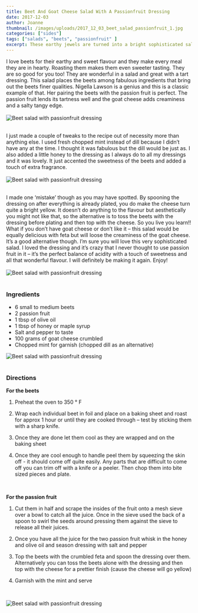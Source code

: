 ```yaml
---
title: Beet And Goat Cheese Salad With A Passionfruit Dressing
date: 2017-12-03
author: Joanne
thumbnail: /images/uploads/2017_12_03_beet_salad_passionfruit_1.jpg
categories: ["sides"]
tags: ["salads", "beets", "passionfruit" ]
excerpt: These earthy jewels are turned into a bright sophisticated salad with this fabulous passion fruit dressing
---
```


I love beets for their earthy and sweet flavour and they make every meal they are in hearty. Roasting them makes them even sweeter tasting. They are so good for you too! They are wonderful in a salad and great with a tart dressing.  This salad places the beets among fabulous ingredients that bring out the beets finer qualities.  Nigella Lawson is a genius and this is a classic example of that. Her pairing the beets with the passion fruit is perfect. The passion fruit lends its tartness well and the goat cheese adds creaminess and a salty tangy edge.
<br>
<br>
![Beet salad with passionfruit dressing](/images/uploads/2017_12_03_beet_salad_passionfruit_2.jpg)
<br>
<br>

I just made a couple of tweaks to the recipe out of necessity more than anything else. I used fresh chopped mint instead of dill because I didn’t have any at the time. I thought it was fabulous but the dill would be just as. I also added a little honey to the dressing as I always do to all my dressings and it was lovely. It just accented the sweetness of the beets and added a touch of extra fragrance.
<br>
<br>
![Beet salad with passionfruit dressing](/images/uploads/2017_12_03_beet_salad_passionfruit_3.jpg)
<br>
<br>

I made one ‘mistake’ though as you may have spotted.  By spooning the dressing on after everything is already plated, you do make the cheese turn quite a bright yellow. It doesn’t do anything to the flavour but aesthetically you might not like that, so the alternative is to toss the beets with the dressing before plating and then top with the cheese. So you live you learn!! What if you don’t have goat cheese or don’t like it – this salad would be equally delicious with feta but will loose the creaminess of the goat cheese. It’s a good alternative though. I’m sure you will love this very sophisticated salad.  I loved the dressing and it’s crazy that I never thought to use passion fruit in it – it’s the perfect balance of acidity with a touch of sweetness and all that wonderful flavour. I will definitely be making it again. Enjoy!
<br>
<br>
![Beet salad with passionfruit dressing](/images/uploads/2017_12_03_beet_salad_passionfruit_4.jpg)
<br>
<br>

### Ingredients

* 6 small to medium beets
* 2 passion fruit
* 1 tbsp of olive oil
* 1 tbsp of honey or maple syrup
* Salt and pepper to taste
* 100 grams of goat cheese crumbled
* Chopped mint for garnish (chopped dill as an alternative)  

![Beet salad with passionfruit dressing](/images/uploads/2017_12_03_beet_salad_passionfruit_5.jpg)
<br>
<br>

### Directions
**For the beets**

1. Preheat the oven to 350 &deg; F

1. Wrap each individual beet in foil and place on a baking sheet and roast for approx 1 hour or until they are cooked through – test by sticking them with a sharp knife.

1. Once they are done let them cool as they are wrapped and on the baking sheet

1. Once they are cool enough to handle peel them by squeezing the skin off - it should come off quite easily. Any parts that are difficult to come off you can trim off with a knife or a peeler. Then chop them into bite sized pieces and plate.
<br>

**For the passion fruit**

1. Cut them in half and scrape the insides of the fruit onto a mesh sieve over a bowl to catch all the juice. Once in the sieve used the back of a spoon to swirl the seeds around pressing them against the sieve to release all their juices.

1. Once you have all the juice for the two passion fruit whisk in the honey and olive oil and season dressing with salt and pepper

1. Top the beets with the crumbled feta and spoon the dressing over them.  Alternatively you can toss the beets alone with the dressing and then top with the cheese for a prettier finish (cause the cheese will go yellow)

1. Garnish with the mint and serve
<br>

![Beet salad with passionfruit dressing](/images/uploads/2017_12_03_beet_salad_passionfruit_6.jpg)
